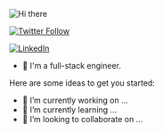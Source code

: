 ![Hi there](https://github.com/alicanyucel?tab=repositories)



[![Twitter Follow](https://twitter.com/alicanycel1992)](https://twitter.com/alicanycel1992)&nbsp;

[![LinkedIn](https://media-exp1.licdn.com/dms/image/C4D03AQH2O1in2OJoCQ/profile-displayphoto-shrink_200_200/0/1663443659895?e=1675296000&v=beta&t=fxWCqXIEa8zeLNGMEqNhBzrueyH_A-fdDfhby8DDM5Q)](https://www.linkedin.com/in/ali-can-y%C3%BCcel-062b6517a/)&nbsp;

- 🔭 I'm a full-stack engineer.


Here are some ideas to get you started:

- 🔭 I’m currently working on ...
- 🌱 I’m currently learning ...
- 👯 I’m looking to collaborate on ...
